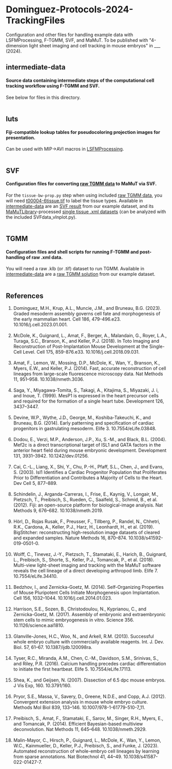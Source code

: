 # Dominguez-Protocols-2024-TrackingFiles
Configuration and other files for handling example data with LSFMProcessing, F-TGMM, SVF, and MaMuT.  To be published with "4-dimension light sheet imaging and cell tracking in mouse embryos" in ___ (2024).
<br>

## intermediate-data
#### Source data containing intermediate steps of the computational cell tracking workflow using F-TGMM and SVF.
See below for files in this directory.
<br><br>

## luts
#### Fiji-compatible lookup tables for pseudocoloring projection images for presentation.
Can be used with MIP->AVI macros in [LSFMProcessing](https://github.com/mhdominguez/LSFMProcessing).
<br><br>

## SVF
#### Configuration files for converting [raw TGMM data](https://github.com/mhdominguez/Dominguez-Protocols-2024-TrackingFiles/raw/main/intermediate-data/TGMM_result.tar.gz) to MaMuT via SVF. 
For the `tissue-bw-prop.py` step when using included [raw TGMM data](https://github.com/mhdominguez/Dominguez-Protocols-2024-TrackingFiles/raw/main/intermediate-data/TGMM_result.tar.gz), you will need [t00004-6tissue.tif](https://github.com/mhdominguez/Dominguez-Protocols-2024-TrackingFiles/raw/main/intermediate-data/t00004-6tissue.tif) to label the tissue types. Available in [intermediate-data](intermediate-data) are an [SVF result](https://github.com/mhdominguez/Dominguez-Protocols-2024-TrackingFiles/raw/main/intermediate-data/SVF_to_MaMuT_output.xml.gz) from our example dataset, and its [MaMuTLibrary](https://github.com/mhdominguez/MaMuTLibrary)-processed [single tissue .xml datasets](https://github.com/mhdominguez/Dominguez-Protocols-2024-TrackingFiles/raw/main/intermediate-data/SVF_4tissue_datasets.tar.gz) (can be analyzed with the included SVFdata_vlnplot.py).
<br><br>

## TGMM
#### Configuration files and shell scripts for running F-TGMM and post-handling of raw .xml data. 
You will need a raw .klb (or .tif) dataset to run TGMM. Available in [intermediate-data](intermediate-data) are a [raw TGMM solution](https://github.com/mhdominguez/Dominguez-Protocols-2024-TrackingFiles/raw/main/intermediate-data/TGMM_result.tar.gz) from our example dataset.
<br><br>

## References
1.	Dominguez, M.H., Krup, A.L., Muncie, J.M., and Bruneau, B.G. (2023). Graded mesoderm assembly governs cell fate and morphogenesis of the early mammalian heart. Cell 186, 479-496.e23. 10.1016/j.cell.2023.01.001.
<br><br>
2.	McDole, K., Guignard, L., Amat, F., Berger, A., Malandain, G., Royer, L.A., Turaga, S.C., Branson, K., and Keller, P.J. (2018). In Toto Imaging and Reconstruction of Post-Implantation Mouse Development at the Single-Cell Level. Cell 175, 859-876.e33. 10.1016/j.cell.2018.09.031.
<br><br>
3.	Amat, F., Lemon, W., Mossing, D.P., McDole, K., Wan, Y., Branson, K., Myers, E.W., and Keller, P.J. (2014). Fast, accurate reconstruction of cell lineages from large-scale fluorescence microscopy data. Nat Methods 11, 951–958. 10.1038/nmeth.3036.
<br><br>
4.	Saga, Y., Miyagawa-Tomita, S., Takagi, A., Kitajima, S., Miyazaki, J. i, and Inoue, T. (1999). MesP1 is expressed in the heart precursor cells and required for the formation of a single heart tube. Development 126, 3437–3447.
<br><br>
5.	Devine, W.P., Wythe, J.D., George, M., Koshiba-Takeuchi, K., and Bruneau, B.G. (2014). Early patterning and specification of cardiac progenitors in gastrulating mesoderm. Elife 3. 10.7554/eLife.03848.
<br><br>
6.	Dodou, E., Verzi, M.P., Anderson, J.P., Xu, S.-M., and Black, B.L. (2004). Mef2c is a direct transcriptional target of ISL1 and GATA factors in the anterior heart field during mouse embryonic development. Development 131, 3931–3942. 10.1242/dev.01256.
<br><br>
7.	Cai, C.-L., Liang, X., Shi, Y., Chu, P.-H., Pfaff, S.L., Chen, J., and Evans, S. (2003). Isl1 Identifies a Cardiac Progenitor Population that Proliferates Prior to Differentiation and Contributes a Majority of Cells to the Heart. Dev Cell 5, 877–889.
<br><br>
8.	Schindelin, J., Arganda-Carreras, I., Frise, E., Kaynig, V., Longair, M., Pietzsch, T., Preibisch, S., Rueden, C., Saalfeld, S., Schmid, B., et al. (2012). Fiji: an open-source platform for biological-image analysis. Nat Methods 9, 676–682. 10.1038/nmeth.2019.
<br><br>
9.	Hörl, D., Rojas Rusak, F., Preusser, F., Tillberg, P., Randel, N., Chhetri, R.K., Cardona, A., Keller, P.J., Harz, H., Leonhardt, H., et al. (2019). BigStitcher: reconstructing high-resolution image datasets of cleared and expanded samples. Nature Methods 16, 870–874. 10.1038/s41592-019-0501-0.
<br><br>
10.	Wolff, C., Tinevez, J.-Y., Pietzsch, T., Stamataki, E., Harich, B., Guignard, L., Preibisch, S., Shorte, S., Keller, P.J., Tomancak, P., et al. (2018). Multi-view light-sheet imaging and tracking with the MaMuT software reveals the cell lineage of a direct developing arthropod limb. Elife 7. 10.7554/eLife.34410.
<br><br>
11.	Bedzhov, I., and Zernicka-Goetz, M. (2014). Self-Organizing Properties of Mouse Pluripotent Cells Initiate Morphogenesis upon Implantation. Cell 156, 1032–1044. 10.1016/j.cell.2014.01.023.
<br><br>
12.	Harrison, S.E., Sozen, B., Christodoulou, N., Kyprianou, C., and Zernicka-Goetz, M. (2017). Assembly of embryonic and extraembryonic stem cells to mimic embryogenesis in vitro. Science 356. 10.1126/science.aal1810.
<br><br>
13.	Glanville-Jones, H.C., Woo, N., and Arkell, R.M. (2013). Successful whole embryo culture with commercially available reagents. Int. J. Dev. Biol. 57, 61–67. 10.1387/ijdb.120098ra.
<br><br>
14.	Tyser, R.C., Miranda, A.M., Chen, C.-M., Davidson, S.M., Srinivas, S., and Riley, P.R. (2016). Calcium handling precedes cardiac differentiation to initiate the first heartbeat. Elife 5. 10.7554/eLife.17113.
<br><br>
15.	Shea, K., and Geijsen, N. (2007). Dissection of 6.5 dpc mouse embryos. J Vis Exp, 160. 10.3791/160.
<br><br>
16.	Pryor, S.E., Massa, V., Savery, D., Greene, N.D.E., and Copp, A.J. (2012). Convergent extension analysis in mouse whole embryo culture. Methods Mol Biol 839, 133–146. 10.1007/978-1-61779-510-7_11.
<br><br>
17.	Preibisch, S., Amat, F., Stamataki, E., Sarov, M., Singer, R.H., Myers, E., and Tomancak, P. (2014). Efficient Bayesian-based multiview deconvolution. Nat Methods 11, 645–648. 10.1038/nmeth.2929.
<br><br>
18.	Malin-Mayor, C., Hirsch, P., Guignard, L., McDole, K., Wan, Y., Lemon, W.C., Kainmueller, D., Keller, P.J., Preibisch, S., and Funke, J. (2023). Automated reconstruction of whole-embryo cell lineages by learning from sparse annotations. Nat Biotechnol 41, 44–49. 10.1038/s41587-022-01427-7.
